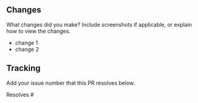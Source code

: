 ## Changes

What changes did you make? Include screenshots if applicable, or explain how to view the changes.

- change 1
- change 2

## Tracking

Add your issue number that this PR resolves below.

Resolves #
